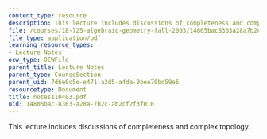 ```yaml
---
content_type: resource
description: This lecture includes discussions of completeness and complex topology.
file: /courses/18-725-algebraic-geometry-fall-2003/14805bac8363a28a7b2cab2cf2f3f010_notes110403.pdf
file_type: application/pdf
learning_resource_types:
- Lecture Notes
ocw_type: OCWFile
parent_title: Lecture Notes
parent_type: CourseSection
parent_uid: 7d6e0c5e-e471-a2d5-a4da-0bee70bd59e6
resourcetype: Document
title: notes110403.pdf
uid: 14805bac-8363-a28a-7b2c-ab2cf2f3f010
---
```

This lecture includes discussions of completeness and complex topology.


